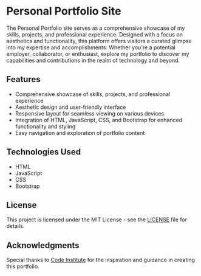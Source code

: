 # Personal Portfolio Site

The Personal Portfolio site serves as a comprehensive showcase of my skills, projects, and professional experience. Designed with a focus on aesthetics and functionality, this platform offers visitors a curated glimpse into my expertise and accomplishments. Whether you're a potential employer, collaborator, or enthusiast, explore my portfolio to discover my capabilities and contributions in the realm of technology and beyond.

## Features

- Comprehensive showcase of skills, projects, and professional experience
- Aesthetic design and user-friendly interface
- Responsive layout for seamless viewing on various devices
- Integration of HTML, JavaScript, CSS, and Bootstrap for enhanced functionality and styling
- Easy navigation and exploration of portfolio content

## Technologies Used

- HTML
- JavaScript
- CSS
- Bootstrap

## License

This project is licensed under the MIT License - see the [LICENSE](LICENSE) file for details.

## Acknowledgments

Special thanks to [Code Institute](https://codeinstitute.net/) for the inspiration and guidance in creating this portfolio.
